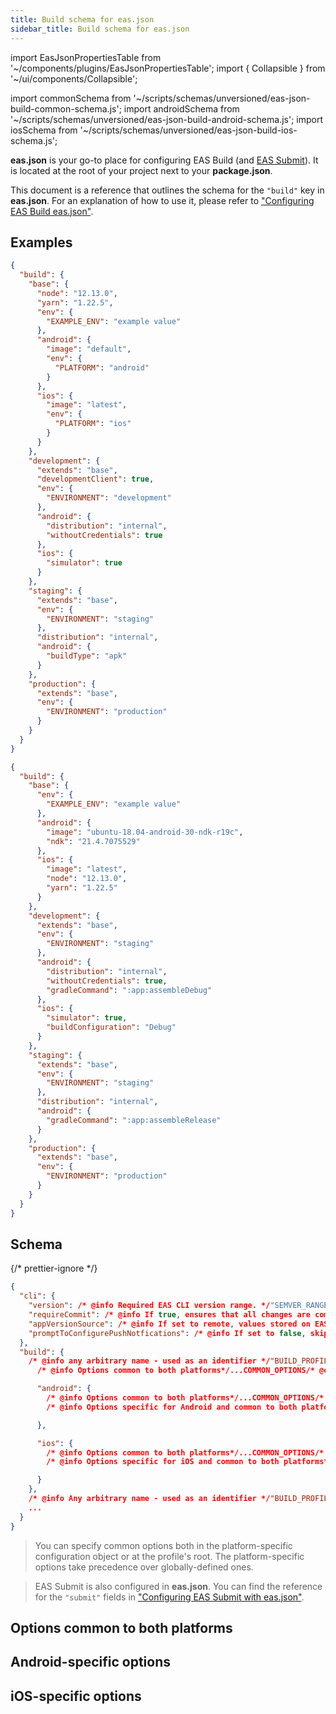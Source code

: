 ```yaml
---
title: Build schema for eas.json
sidebar_title: Build schema for eas.json
---
```


import EasJsonPropertiesTable from '~/components/plugins/EasJsonPropertiesTable';
import { Collapsible } from '~/ui/components/Collapsible';

import commonSchema from '~/scripts/schemas/unversioned/eas-json-build-common-schema.js';
import androidSchema from '~/scripts/schemas/unversioned/eas-json-build-android-schema.js';
import iosSchema from '~/scripts/schemas/unversioned/eas-json-build-ios-schema.js';

**eas.json** is your go-to place for configuring EAS Build (and [EAS Submit](/submit/eas-json.md)). It is located at the root of your project next to your **package.json**.

This document is a reference that outlines the schema for the `"build"` key in **eas.json**. For an explanation of how to use it, please refer to ["Configuring EAS Build eas.json"](/build/eas-json.md).

## Examples

<Collapsible summary="A managed project with several profiles">

```json
{
  "build": {
    "base": {
      "node": "12.13.0",
      "yarn": "1.22.5",
      "env": {
        "EXAMPLE_ENV": "example value"
      },
      "android": {
        "image": "default",
        "env": {
          "PLATFORM": "android"
        }
      },
      "ios": {
        "image": "latest",
        "env": {
          "PLATFORM": "ios"
        }
      }
    },
    "development": {
      "extends": "base",
      "developmentClient": true,
      "env": {
        "ENVIRONMENT": "development"
      },
      "android": {
        "distribution": "internal",
        "withoutCredentials": true
      },
      "ios": {
        "simulator": true
      }
    },
    "staging": {
      "extends": "base",
      "env": {
        "ENVIRONMENT": "staging"
      },
      "distribution": "internal",
      "android": {
        "buildType": "apk"
      }
    },
    "production": {
      "extends": "base",
      "env": {
        "ENVIRONMENT": "production"
      }
    }
  }
}
```

</Collapsible>

<Collapsible summary="A bare project with several profiles">

```json
{
  "build": {
    "base": {
      "env": {
        "EXAMPLE_ENV": "example value"
      },
      "android": {
        "image": "ubuntu-18.04-android-30-ndk-r19c",
        "ndk": "21.4.7075529"
      },
      "ios": {
        "image": "latest",
        "node": "12.13.0",
        "yarn": "1.22.5"
      }
    },
    "development": {
      "extends": "base",
      "env": {
        "ENVIRONMENT": "staging"
      },
      "android": {
        "distribution": "internal",
        "withoutCredentials": true,
        "gradleCommand": ":app:assembleDebug"
      },
      "ios": {
        "simulator": true,
        "buildConfiguration": "Debug"
      }
    },
    "staging": {
      "extends": "base",
      "env": {
        "ENVIRONMENT": "staging"
      },
      "distribution": "internal",
      "android": {
        "gradleCommand": ":app:assembleRelease"
      }
    },
    "production": {
      "extends": "base",
      "env": {
        "ENVIRONMENT": "production"
      }
    }
  }
}
```

</Collapsible>

## Schema

{/* prettier-ignore */}
```json
{
  "cli": {
    "version": /* @info Required EAS CLI version range. */"SEMVER_RANGE"/* @end */,
    "requireCommit": /* @info If true, ensures that all changes are committed before a build. Defaults to false. */boolean/* @end */,
    "appVersionSource": /* @info If set to remote, values stored on EAS servers will take precedense over local values. Defaults to local. */string/* @end */,
    "promptToConfigurePushNotfications": /* @info If set to false, skips Push Notifications credentials setup for EAS Build. Defaults to true. */boolean/* @end */,
  },
  "build": {
    /* @info any arbitrary name - used as an identifier */"BUILD_PROFILE_NAME_1"/* @end */: {
      /* @info Options common to both platforms*/...COMMON_OPTIONS/* @end */,

      "android": {
        /* @info Options common to both platforms*/...COMMON_OPTIONS/* @end */,
        /* @info Options specific for Android and common to both platforms*/...ANDROID_OPTIONS/* @end */

      },

      "ios": {
        /* @info Options common to both platforms*/...COMMON_OPTIONS/* @end */,
        /* @info Options specific for iOS and common to both platforms*/...IOS_OPTIONS/* @end */

      }
    },
    /* @info Any arbitrary name - used as an identifier */"BUILD_PROFILE_NAME_2"/* @end */: {},
	...
  }
}
```

> You can specify common options both in the platform-specific configuration object or at the profile's root. The platform-specific options take precedence over globally-defined ones.

> EAS Submit is also configured in **eas.json**. You can find the reference for the `"submit"` fields in ["Configuring EAS Submit with eas.json"](/submit/eas-json.md).

## Options common to both platforms

<EasJsonPropertiesTable schema={commonSchema}/>

## Android-specific options

<EasJsonPropertiesTable schema={androidSchema}/>

## iOS-specific options

<EasJsonPropertiesTable schema={iosSchema}/>

